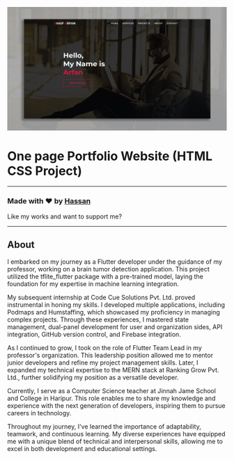 ![Watch Now](./img/Design.jpg)
# One page Portfolio Website (HTML CSS Project)


---

### Made with ❤️ by [Hassan](https://www.instagram.com/h._a_ssan/)

Like my works and want to support me?



---

## About
I embarked on my journey as a Flutter developer under the guidance of my professor, working on a brain tumor detection application. This project utilized the tflite_flutter package with a pre-trained model, laying the foundation for my expertise in machine learning integration.

My subsequent internship at Code Cue Solutions Pvt. Ltd. proved instrumental in honing my skills. I developed multiple applications, including Podmaps and Humstaffing, which showcased my proficiency in managing complex projects. Through these experiences, I mastered state management, dual-panel development for user and organization sides, API integration, GitHub version control, and Firebase integration.

As I continued to grow, I took on the role of Flutter Team Lead in my professor's organization. This leadership position allowed me to mentor junior developers and refine my project management skills. Later, I expanded my technical expertise to the MERN stack at Ranking Grow Pvt. Ltd., further solidifying my position as a versatile developer.

Currently, I serve as a Computer Science teacher at Jinnah Jame School and College in Haripur. This role enables me to share my knowledge and experience with the next generation of developers, inspiring them to pursue careers in technology.

Throughout my journey, I've learned the importance of adaptability, teamwork, and continuous learning. My diverse experiences have equipped me with a unique blend of technical and interpersonal skills, allowing me to excel in both development and educational settings.

  



